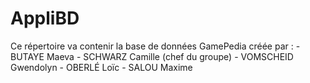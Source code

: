 # AppliBD

Ce répertoire va contenir la base de données GamePedia créée par :
	- BUTAYE Maeva
	- SCHWARZ Camille (chef du groupe)
	- VOMSCHEID Gwendolyn
	- OBERLÉ Loïc
	- SALOU Maxime